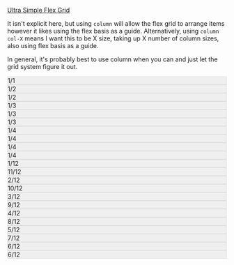 <!-- pagetitle:Flex Grid System -->
<!-- pagelayout:page -->
<!-- pagedate: -->
<!-- pageimage: --> 
<!-- pageexcerpt:Examples of how to use the flex grid system for your layout. -->
<!-- pagekeywords:flex,grid,system,layout,columns -->
<!-- pageauthor:Scary le Poo -->
<!-- pagetype:website -->

[Ultra Simple Flex Grid](https://codepen.io/ForbodingAngel/pen/ExJJbBo)

<style>
	.gray {
		background-color: #efefef;
		border: 1px solid #dedede;
	}
</style>

It isn't explicit here, but using `column` will allow the flex grid to arrange items however it likes using the flex basis as a guide.
Alternatively, using `column col-X` means I want this to be X size, taking up X number of column sizes, also using flex basis as a guide.

In general, it's probably best to use column when you can and just let the grid system figure it out.

<div class="row">
	<div class="column gray">1/1</div>
</div>
<div class="row">
	<div class="column gray">1/2</div>
	<div class="column gray">1/2</div>
</div>
<div class="row">
	<div class="column gray">1/3</div>
	<div class="column gray">1/3</div>
	<div class="column gray">1/3</div>
</div>
<div class="row">
	<div class="column gray">1/4</div>
	<div class="column gray">1/4</div>
	<div class="column gray">1/4</div>
	<div class="column gray">1/4</div>
</div>
<div class="row">
	<div class="column col-1 gray">1/12</div>
	<div class="column gray">11/12</div>
</div>
<div class="row">
	<div class="column col-2 gray">2/12</div>
	<div class="column gray">10/12</div>
</div>
<div class="row">
	<div class="column col-3 gray">3/12</div>
	<div class="column gray">9/12</div>
</div>
<div class="row">
	<div class="column col-4 gray">4/12</div>
	<div class="column gray">8/12</div>
</div>
<div class="row">
	<div class="column col-5 gray">5/12</div>
	<div class="column gray">7/12</div>
</div>
<div class="row">
	<div class="column col-6 gray">6/12</div>
	<div class="column gray">6/12</div>
</div>